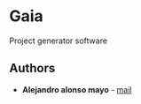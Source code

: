 # Gaia
Project generator software

## Authors
 * **Alejandro alonso mayo** - [mail](mailto:alejandroalonsomayo@gmail.com)